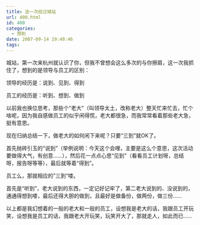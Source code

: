 ```yaml
---
title: 这一次经过城站
url: 400.html
id: 400
categories:
  - 想到
date: 2007-09-14 19:49:46
tags:
---
```


城站，第一次来杭州就认识了你，但我不曾想会这么多次的与你擦肩，这一次我抓住了，想到的是领导与员工的区别：  
  
领导的经历是：说到、见到、得到  
  
员工的经历是：听到、想到、做到  
  
以前我也换位思考，那些个“老大”（叫领导太土，改称老大）整天忙来忙去，忙个啥呢，因为我自感做员工的似乎闲得慌，老大都很急，而我常常看着那些老大急，挺有意思。  
  
现在归纳总结一下，做老大的如何闲下来呢？只要“三到”就OK了。  
  
首先抛砖引玉的“说到”（举例说明：今天这个会哩，主要是这么个意思，这次活动要做得大气，有创意……），然后花一点点心思“见到”（看看员工计划呀，总结呀，报告呀等等），最后就等着“得到”。  
  
员工么，那就相应的”三到“喽。  
  
首先是“听到”，老大说到的东西，一定记好记牢了，第二老大说到的、没说到的，通通得想到喽，最后还得大胆的做到，且最好是做备份，做两份，做三份……  
  
以上都是我幻想着的一般的老大和一般的员工，设想我是老大的话，我跟员工开玩笑，设想我是员工的话，我跟老大开玩笑，玩笑开大了，那就走人，如此而已……